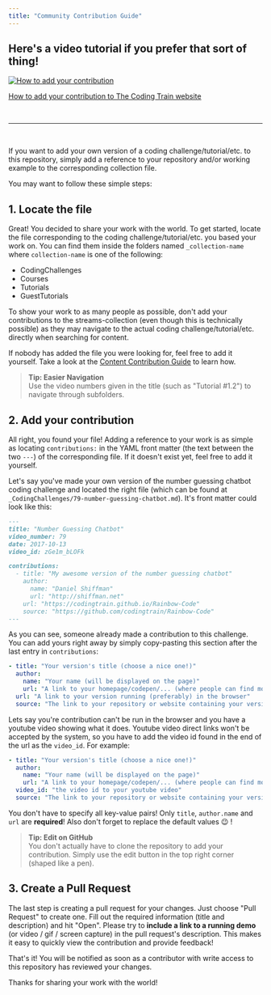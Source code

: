 ```yaml
---
title: "Community Contribution Guide"
---
```


## Here's a video tutorial if you prefer that sort of thing!

[![How to add your contribution](http://i3.ytimg.com/vi/fkIr0inoQ7Y/hqdefault.jpg)](https://youtu.be/fkIr0inoQ7Y)

[How to add your contribution to The Coding Train website](https://youtu.be/fkIr0inoQ7Y)

&nbsp;

---

&nbsp;

If you want to add your own version of a coding challenge/tutorial/etc. to this repository, simply add a reference to your repository and/or working example to the corresponding collection file.

You may want to follow these simple steps:


## 1. Locate the file

Great! You decided to share your work with the world. To get started, locate the file corresponding to the coding challenge/tutorial/etc. you based your work on. You can find them inside the folders named `_collection-name` where `collection-name` is one of the following:

* CodingChallenges
* Courses
* Tutorials
* GuestTutorials

To show your work to as many people as possible, don't add your contributions to the streams-collection (even though this is technically possible) as they may navigate to the actual coding challenge/tutorial/etc. directly when searching for content.

If nobody has added the file you were looking for, feel free to add it yourself. Take a look at the [Content Contribution Guide](content-contribution-guide) to learn how.

> **Tip: Easier Navigation**  
> Use the video numbers given in the title (such as "Tutorial #1.2") to navigate through subfolders.


## 2. Add your contribution

All right, you found your file! Adding a reference to your work is as simple as locating `contributions:` in the YAML front matter (the text between the two `---`) of the corresponding file. If it doesn't exist yet, feel free to add it yourself.

Let's say you've made your own version of the number guessing chatbot coding challenge and located the right file (which can be found at `_CodingChallenges/79-number-guessing-chatbot.md`). It's front matter could look like this:

``` markdown
---
title: "Number Guessing Chatbot"
video_number: 79
date: 2017-10-13
video_id: zGe1m_bLOFk

contributions:
  - title: "My awesome version of the number guessing chatbot"
    author:
      name: "Daniel Shiffman"
      url: "http://shiffman.net"
    url: "https://codingtrain.github.io/Rainbow-Code"
    source: "https://github.com/codingtrain/Rainbow-Code"
---
```

As you can see, someone already made a contribution to this challenge. You can add yours right away by simply copy-pasting this section after the last entry in `contributions`:

``` yaml
- title: "Your version's title (choose a nice one!)"
  author:
    name: "Your name (will be displayed on the page)"
    url: "A link to your homepage/codepen/... (where people can find more of your work)"
  url: "A link to your version running (preferably) in the browser"
  source: "The link to your repository or website containing your version's code"
```

Lets say you're contribution can't be run in the browser and you have a youtube video showing what it does. Youtube video direct links won't be accepted by the system, so you have to add the video id found in the end of the url as the `video_id`. For example:

``` yaml
- title: "Your version's title (choose a nice one!)"
  author:
    name: "Your name (will be displayed on the page)"
    url: "A link to your homepage/codepen/... (where people can find more of your work)"
  video_id: "the video id to your youtube video"
  source: "The link to your repository or website containing your version's code"
```

You don't have to specify all key-value pairs! Only `title`, `author.name` and `url` are **required**! Also don't forget to replace the default values 😉 !

> **Tip: Edit on GitHub**  
> You don't actually have to clone the repository to add your contribution. Simply use the edit button in the top right corner (shaped like a pen).


## 3. Create a Pull Request

The last step is creating a pull request for your changes. Just choose "Pull Request" to create one. Fill out the required information (title and description) and hit "Open". Please try to **include a link to a running demo** (or video / gif /  screen capture) in the pull request's description. This makes it easy to  quickly view the contribution and provide feedback!

That's it! You will be notified as soon as a contributor with write access to this repository has reviewed your changes.

Thanks for sharing your work with the world!
